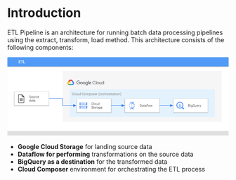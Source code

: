 # Introduction

ETL Pipeline is an architecture for running batch data processing pipelines using the extract, transform, load method. This architecture consists of the following components:

![alt text](image.png)

- **Google Cloud Storage** for landing source data
- **Dataflow for performing** transformations on the source data
- **BigQuery as a destination** for the transformed data
- **Cloud Composer** environment for orchestrating the ETL process
